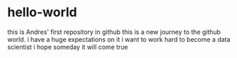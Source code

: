 # hello-world
this is Andres' first repository in github
this is a new journey to the github world.
i have a huge expectations on it
i want to work hard to become a data scientist
i hope someday it will come true
